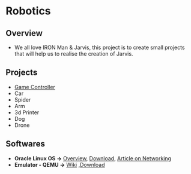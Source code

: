 # Robotics

## Overview
- We all love IRON Man & Jarvis, this project is to create small projects that will help us to realise the creation of Jarvis.

## Projects
- [Game Controller](./02-modules/GameController.md)
- Car
- Spider
- Arm
- 3d Printer
- Dog
- Drone

## Softwares
- **Oracle Linux OS ->** [Overview](https://docs.oracle.com/en/learn/oracle-linux-install-rpi/#prepare-the-installation-media), [Download](https://www.oracle.com/linux/downloads/linux-arm-downloads.html), [Article on Networking](https://community.ibm.com/community/user/cloud/blogs/alexei-karve/2022/11/27/microshift-27)
- **Emulator - QEMU ->** [Wiki](https://wiki.qemu.org/Main_Page) ,[Download](https://qemu.weilnetz.de/w64/2023/?C=M;O=D)